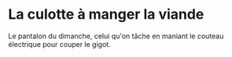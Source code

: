# La culotte à manger la viande

Le pantalon du dimanche, celui qu'on tâche en maniant le couteau électrique pour couper le gigot.
